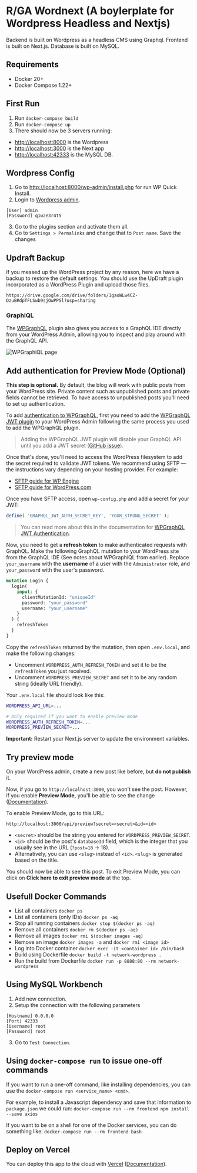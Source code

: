 # R/GA Wordnext (A boylerplate for Wordpress Headless and Nextjs)

Backend is built on Wordpress as a headless CMS using Graphql.
Frontend is built on Next.js.
Database is built on MySQL.

## Requirements

- Docker 20+
- Docker Compose 1.22+

## First Run

1. Run `docker-compose build`
2. Run `docker-compose up`
3. There should now be 3 servers running:

- [http://localhost:8000](http://localhost:8000) is the Wordpress
- [http://localhost:3000](http://localhost:3000) is the Next app
- [http://localhost:42333](http://localhost:42333) is the MySQL DB.

## Wordpress Config

1. Go to [http://localhost:8000/wp-admin/install.php](http://localhost:8000/wp-admin/install.php) for run WP Quick Install.
2. Login to [Wordpress admin](http://localhost:8000/wp-admin).

```
[User] admin
[Password] q1w2e3r4t5
```

3. Go to the plugins section and activate them all.
4. Go to `Settings > Permalinks` and change that to `Post name`. Save the changes 

## Updraft Backup

If you messed up the WordPress project by any reason, here we have a backup to restore the default settings. You should use the UpDraft plugin incorporated as a WordPress Plugin and upload those files.

```
https://drive.google.com/drive/folders/1gaoWLw4CZ-DzuBRdpTFLSwb9sjOwPPSl?usp=sharing
```

### GraphiQL

The [WPGraphQL](https://www.wpgraphql.com/) plugin also gives you access to a GraphQL IDE directly from your WordPress Admin, allowing you to inspect and play around with the GraphQL API.

![WPGraphiQL page](https://www.wpgraphql.com/ac2ab60e2bcc332c27c9bf3db881f467/quick-graphiql-ide-wordpress.png)

## Add authentication for Preview Mode (Optional)

**This step is optional.** By default, the blog will work with public posts from your WordPress site. Private content such as unpublished posts and private fields cannot be retrieved. To have access to unpublished posts you'll need to set up authentication.

To add [authentication to WPGraphQL](https://docs.wpgraphql.com/guides/authentication-and-authorization/), first you need to add the [WPGraphQL JWT plugin](https://github.com/wp-graphql/wp-graphql-jwt-authentication) to your WordPress Admin following the same process you used to add the WPGraphQL plugin.

> Adding the WPGraphQL JWT plugin will disable your GraphQL API until you add a JWT secret ([GitHub issue](https://github.com/wp-graphql/wp-graphql-jwt-authentication/issues/91)).

Once that's done, you'll need to access the WordPress filesystem to add the secret required to validate JWT tokens. We recommend using SFTP — the instructions vary depending on your hosting provider. For example:

- [SFTP guide for WP Engine](https://wpengine.com/support/sftp/)
- [SFTP guide for WordPress.com](https://wordpress.com/support/sftp/)

Once you have SFTP access, open `wp-config.php` and add a secret for your JWT:

```php
define( 'GRAPHQL_JWT_AUTH_SECRET_KEY', 'YOUR_STRONG_SECRET' );
```

> You can read more about this in the documentation for [WPGraphQL JWT Authentication](https://docs.wpgraphql.com/extensions/wpgraphql-jwt-authentication/).

Now, you need to get a **refresh token** to make authenticated requests with GraphQL. Make the following GraphQL mutation to your WordPress site from the GraphQL IDE (See notes about WPGraphiQL from earlier). Replace `your_username` with the **username** of a user with the `Administrator` role, and `your_password` with the user's password.

```graphql
mutation Login {
  login(
    input: {
      clientMutationId: "uniqueId"
      password: "your_password"
      username: "your_username"
    }
  ) {
    refreshToken
  }
}
```

Copy the `refreshToken` returned by the mutation, then open `.env.local`, and make the following changes:

- Uncomment `WORDPRESS_AUTH_REFRESH_TOKEN` and set it to be the `refreshToken` you just received.
- Uncomment `WORDPRESS_PREVIEW_SECRET` and set it to be any random string (ideally URL friendly).

Your `.env.local` file should look like this:

```bash
WORDPRESS_API_URL=...

# Only required if you want to enable preview mode
WORDPRESS_AUTH_REFRESH_TOKEN=...
WORDPRESS_PREVIEW_SECRET=...
```

**Important:** Restart your Next.js server to update the environment variables.

## Try preview mode

On your WordPress admin, create a new post like before, but **do not publish** it.

Now, if you go to `http://localhost:3000`, you won’t see the post. However, if you enable **Preview Mode**, you'll be able to see the change ([Documentation](https://nextjs.org/docs/advanced-features/preview-mode)).

To enable Preview Mode, go to this URL:

```
http://localhost:3000/api/preview?secret=<secret>&id=<id>
```

- `<secret>` should be the string you entered for `WORDPRESS_PREVIEW_SECRET`.
- `<id>` should be the post's `databaseId` field, which is the integer that you usually see in the URL (`?post=18` → 18).
- Alternatively, you can use `<slug>` instead of `<id>`. `<slug>` is generated based on the title.

You should now be able to see this post. To exit Preview Mode, you can click on **Click here to exit preview mode** at the top.

## Usefull Docker Commands

- List all containers
  `docker ps`
- List all containers (only IDs)
  `docker ps -aq`
- Stop all running containers
  `docker stop $(docker ps -aq)`
- Remove all containers
  `docker rm $(docker ps -aq)`
- Remove all images
  `docker rmi $(docker images -aq)`
- Remove an image
  `docker images -a` and `docker rmi <image id>`
- Log into Docker container
  `docker exec -it <container id> /bin/bash`
- Build using Dockerfile
  `docker build -t network-wordpress .`
- Run the build from Dockerfile
  `docker run -p 8888:80 --rm network-wordpress`

## Using MySQL Workbench

1. Add new connection.
2. Setup the connection with the following parameters

```
[Hostname] 0.0.0.0
[Port] 42333
[Username] root
[Password] root
```

3. Go to `Test Connection`.

## Using `docker-compose run` to issue one-off commands

If you want to run a one-off command, like installing dependencies, you can use the `docker-compose run <service_name> <cmd>`.

For example, to install a Javascript dependency and save that information to `package.json` we could run:
`docker-compose run --rm frontend npm install --save axios`

If you want to be on a shell for one of the Docker services, you can do something like:
`docker-compose run --rm frontend bash`

## Deploy on Vercel

You can deploy this app to the cloud with [Vercel](https://vercel.com?utm_source=github&utm_medium=readme&utm_campaign=next-example) ([Documentation](https://nextjs.org/docs/deployment)).

